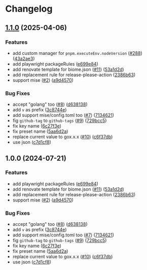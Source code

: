 # Changelog

## [1.1.0](https://github.com/Omochice/personal-renovate-config/compare/personal-renovate-config-v1.0.0...personal-renovate-config-v1.1.0) (2025-04-06)


### Features

* add custom manager for `pnpm.executeEnv.nodeVersion` ([#288](https://github.com/Omochice/personal-renovate-config/issues/288)) ([43a2ae3](https://github.com/Omochice/personal-renovate-config/commit/43a2ae3ae097e37d65e8fbd87836ad9625e2ec57))
* add playwright packageRules ([e699e84](https://github.com/Omochice/personal-renovate-config/commit/e699e84da5c2fc8aeaddc8305f7ae7516751d987))
* add renovate template for biome.json ([#11](https://github.com/Omochice/personal-renovate-config/issues/11)) ([53a1d2d](https://github.com/Omochice/personal-renovate-config/commit/53a1d2dffa24a8e9bc1d4e02d417ffafbc79eeb5))
* add replacement rule for release-please-action ([2386b63](https://github.com/Omochice/personal-renovate-config/commit/2386b63d652154ee03c4b506dcd6ee8cdc3cd704))
* support mise ([#2](https://github.com/Omochice/personal-renovate-config/issues/2)) ([a9d4570](https://github.com/Omochice/personal-renovate-config/commit/a9d4570b85586de0c88fed64fc2941715a857b22))


### Bug Fixes

* accept "golang" too ([#8](https://github.com/Omochice/personal-renovate-config/issues/8)) ([d638138](https://github.com/Omochice/personal-renovate-config/commit/d6381382c2653c0a244d9b031353f6710bb045d1))
* add `v` as prefix ([3c8744e](https://github.com/Omochice/personal-renovate-config/commit/3c8744ef67ab3559040838889b9bc2795f425453))
* add support mise/config.toml too ([#7](https://github.com/Omochice/personal-renovate-config/issues/7)) ([7134621](https://github.com/Omochice/personal-renovate-config/commit/71346216e4b964bb317951165bb827f0fe358092))
* fig `github-tag` to `github-tags` ([#9](https://github.com/Omochice/personal-renovate-config/issues/9)) ([729bcc5](https://github.com/Omochice/personal-renovate-config/commit/729bcc5c6078d7ab0de4cdf69424fe38e6ee870a))
* fix key name ([6c27f3e](https://github.com/Omochice/personal-renovate-config/commit/6c27f3ea4e626b2a2190a948fdb57046b41f521e))
* fix preset name ([5aa6d2a](https://github.com/Omochice/personal-renovate-config/commit/5aa6d2a0972f600b7ab1ea53ea3ff29454367185))
* replace current value to gox.x.x ([#10](https://github.com/Omochice/personal-renovate-config/issues/10)) ([c6f37db](https://github.com/Omochice/personal-renovate-config/commit/c6f37db4e780cda02ed158cc5ac94ecfc5975f78))
* use json ([c7d1cf8](https://github.com/Omochice/personal-renovate-config/commit/c7d1cf8afb9164a17647257bb9abbd1f6b6dd70b))

## 1.0.0 (2024-07-21)


### Features

* add playwright packageRules ([e699e84](https://github.com/Omochice/personal-renovate-config/commit/e699e84da5c2fc8aeaddc8305f7ae7516751d987))
* add renovate template for biome.json ([#11](https://github.com/Omochice/personal-renovate-config/issues/11)) ([53a1d2d](https://github.com/Omochice/personal-renovate-config/commit/53a1d2dffa24a8e9bc1d4e02d417ffafbc79eeb5))
* add replacement rule for release-please-action ([2386b63](https://github.com/Omochice/personal-renovate-config/commit/2386b63d652154ee03c4b506dcd6ee8cdc3cd704))
* support mise ([#2](https://github.com/Omochice/personal-renovate-config/issues/2)) ([a9d4570](https://github.com/Omochice/personal-renovate-config/commit/a9d4570b85586de0c88fed64fc2941715a857b22))


### Bug Fixes

* accept "golang" too ([#8](https://github.com/Omochice/personal-renovate-config/issues/8)) ([d638138](https://github.com/Omochice/personal-renovate-config/commit/d6381382c2653c0a244d9b031353f6710bb045d1))
* add `v` as prefix ([3c8744e](https://github.com/Omochice/personal-renovate-config/commit/3c8744ef67ab3559040838889b9bc2795f425453))
* add support mise/config.toml too ([#7](https://github.com/Omochice/personal-renovate-config/issues/7)) ([7134621](https://github.com/Omochice/personal-renovate-config/commit/71346216e4b964bb317951165bb827f0fe358092))
* fig `github-tag` to `github-tags` ([#9](https://github.com/Omochice/personal-renovate-config/issues/9)) ([729bcc5](https://github.com/Omochice/personal-renovate-config/commit/729bcc5c6078d7ab0de4cdf69424fe38e6ee870a))
* fix key name ([6c27f3e](https://github.com/Omochice/personal-renovate-config/commit/6c27f3ea4e626b2a2190a948fdb57046b41f521e))
* fix preset name ([5aa6d2a](https://github.com/Omochice/personal-renovate-config/commit/5aa6d2a0972f600b7ab1ea53ea3ff29454367185))
* replace current value to gox.x.x ([#10](https://github.com/Omochice/personal-renovate-config/issues/10)) ([c6f37db](https://github.com/Omochice/personal-renovate-config/commit/c6f37db4e780cda02ed158cc5ac94ecfc5975f78))
* use json ([c7d1cf8](https://github.com/Omochice/personal-renovate-config/commit/c7d1cf8afb9164a17647257bb9abbd1f6b6dd70b))

